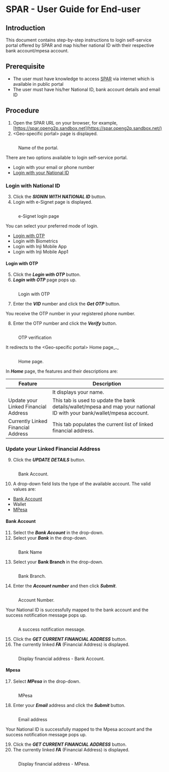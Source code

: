 # SPAR - User Guide for End-user

## Introduction

This document contains step-by-step instructions to login self-service portal offered by SPAR and map his/her national ID with their respective bank account/mpesa account.

## Prerequisite

* The user must have knowledge to access [SPAR](../../../../deployment/openg2p-modules-deployment/spar-deployment/) via internet which is available in public portal
* The user must have his/her National ID,  bank account details and email ID

## Procedure

1. Open the SPAR URL on your browser,  for example, [https://spar.openg2p.sandbox.net](https://spar.openg2p.sandbox.net/)
2. \<Geo-specific portal> page is displayed.

<figure><img src="../../../../.gitbook/assets/login-page (1).png" alt=""><figcaption><p>Name of the portal.</p></figcaption></figure>

There are two options available to login self-service portal.

* Login with your email or phone number&#x20;
* [Login with your National ID](spar-user-guide-for-end-user.md#login-with-national-id)

### Login with National ID

3. Click the _**SIGNIN WITH NATIONAL ID**_ button.
4. Login with e-Signet page is displayed.

<figure><img src="../../../../.gitbook/assets/e-signet-login.png" alt=""><figcaption><p>e-Signet login page</p></figcaption></figure>

You can select your preferred mode of login.

* [Login with OTP](spar-user-guide-for-end-user.md#login-with-otp)
* Login with Biometrics
* Login with Inji Mobile App
* Login with Inji Mobile App1

#### Login with OTP

5. Click the _**Login with OTP**_ button.
6. _**Login with OTP**_ page pops up.

<figure><img src="../../../../.gitbook/assets/login-otp.png" alt=""><figcaption><p>Login with OTP</p></figcaption></figure>

7. Enter the _**VID**_ number and click the _**Get OTP**_ button.

You receive the OTP number in your registered phone number.

8. Enter the OTP number and click the _**Verify**_ button.

<figure><img src="../../../../.gitbook/assets/login-otp-verify.png" alt=""><figcaption><p>OTP verification</p></figcaption></figure>

It redirects to the \<Geo-specific portal> Home page_**.**_

<figure><img src="../../../../.gitbook/assets/NSPAP - Home page.png" alt=""><figcaption><p>Home page.</p></figcaption></figure>

In _**Home**_ page, the features and their descriptions are:

| Feature                                                                            | Description                                                                                                             |
| ---------------------------------------------------------------------------------- | ----------------------------------------------------------------------------------------------------------------------- |
| <img src="../../../../.gitbook/assets/image (12).png" alt="" data-size="original"> | It displays your name.                                                                                                  |
| Update your Linked Financial Address                                               | This tab is used to update the bank details/wallet/mpesa and map your national ID with your bank/wallet/mpesa account.  |
| Currently Linked Financial Address                                                 | This tab populates the current list of linked financial address.                                                        |

### Update your Linked Financial Address

9. Click the _**UPDATE DETAILS**_ button.

<figure><img src="../../../../.gitbook/assets/update-details.png" alt=""><figcaption><p>Bank Account.</p></figcaption></figure>

10. A drop-down field lists the type of the available account. The valid values are:

* [Bank Account](spar-user-guide-for-end-user.md#bank-account)
* Wallet&#x20;
* [MPesa](spar-user-guide-for-end-user.md#mpesa)

#### Bank Account

11. Select the _**Bank Account**_ in the drop-down.
12. Select  your _**Bank**_ in the drop-down.

<figure><img src="../../../../.gitbook/assets/update-details-2.png" alt=""><figcaption><p>Bank Name</p></figcaption></figure>

13. Select your **Bank Branch** in the drop-down.

<figure><img src="../../../../.gitbook/assets/update-details-3 (1).png" alt=""><figcaption><p>Bank Branch.</p></figcaption></figure>

14. Enter the _**Account number**_ and then click _**Submit**_.

<figure><img src="../../../../.gitbook/assets/update-details-4.png" alt=""><figcaption><p>Account Number.</p></figcaption></figure>

Your National ID is successfully mapped to the bank account and the success notification message pops up.

<figure><img src="../../../../.gitbook/assets/update-details-5.png" alt=""><figcaption><p>A success notification message.</p></figcaption></figure>

15. Click the _**GET CURRENT FINANCIAL ADDRESS**_ button.
16. The currently linked _**FA**_ (Financial Address) is displayed.

<figure><img src="../../../../.gitbook/assets/update-details-6.png" alt=""><figcaption><p>Display financial address - Bank Account.</p></figcaption></figure>

#### Mpesa

17. Select _**MPesa**_ in the drop-down.

<figure><img src="../../../../.gitbook/assets/update-details-mpesa.png" alt=""><figcaption><p>MPesa</p></figcaption></figure>

18. Enter your _**Email**_ address and click the _**Submit**_ button.

<figure><img src="../../../../.gitbook/assets/e-mail address-mpesa.png" alt=""><figcaption><p>Email address</p></figcaption></figure>

Your National ID is successfully mapped to the Mpesa account and the success notification message pops up.

19. Click the _**GET CURRENT FINANCIAL ADDRESS**_ button.
20. &#x20;The currently linked _**FA**_ (Financial Address) is displayed.

<figure><img src="../../../../.gitbook/assets/current-list-mpesa.png" alt=""><figcaption><p>Display financial address - MPesa.</p></figcaption></figure>

